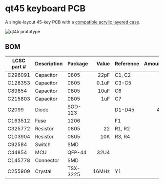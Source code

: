 # qt45 keyboard PCB

A single-layout 45-key PCB with a [compatible acrylic layered case](https://github.com/qtkb/qt45-case).

![qt45 prototype](https://i.imgur.com/cvEGG9C.jpg)


## BOM

| LCSC part # | Description | Package  | Value | Reference | Amount |
|-------------|-------------|----------|------:|-----------|-------:|
| C296091     | Capacitor   | 0805     |  22pF | C1, C2    |      2 |
| C128353     | Capacitor   | 0805     | 0.1uF | C3-C5     |      3 |
| C89854      | Capacitor   | 0805     |  10uF | C6        |      1 |
| C215803     | Capacitor   | 0805     |   1uF | C7        |      1 |
| C2099       | Diode       | SOD-123  |       | D1-D45    |     45 |
| C163512     | Fuse        | 1206     |       | F1        |      1 |
| C325772     | Resistor    | 0805     |    22 | R1, R2    |      2 |
| C103904     | Resistor    | 0805     |   10K | R3, R4    |      2 |
| C92584      | Switch      | SMD      |       |           |      1 |
| C44854      | MCU         | QFP-44   |  32U4 |           |      1 |
| C145778     | Connector   | SMD      |       |           |      1 |
| C255909     | Crystal     | TSX-3225 | 16MHz | Y1        |      1 |